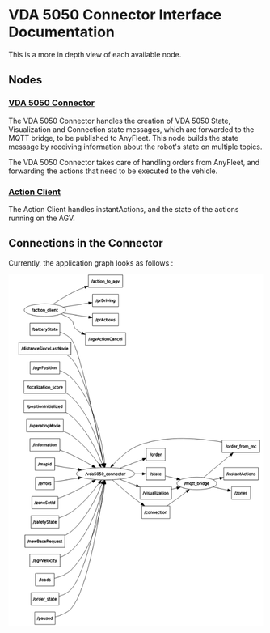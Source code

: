 # VDA 5050 Connector Interface Documentation

This is a more in depth view of each available node.

## Nodes

### [VDA 5050 Connector](nodes/VDA5050Connector.md)

The VDA 5050 Connector handles the creation of VDA 5050 State, Visualization and Connection state messages, which are forwarded to the MQTT bridge, to be published to AnyFleet. This node builds the state message by receiving information about the robot's state on multiple topics.

The VDA 5050 Connector takes care of handling orders from AnyFleet, and forwarding the actions that need to be executed to the vehicle.

### [Action Client](nodes/Action.md)

The Action Client handles instantActions, and the state of the actions running on the AGV.

## Connections in the Connector

Currently, the application graph looks as follows :

![VDA 5050 Connector App Graph](images/App%20Graph.png)
